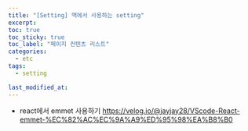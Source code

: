 ```yaml
---
title: "[Setting] 맥에서 사용하는 setting"
excerpt:
toc: true
toc_sticky: true
toc_label: "페이지 컨텐츠 리스트"
categories:
  - etc
tags:
  - setting

last_modified_at:
---
```


- react에서 emmet 사용하기
https://velog.io/@jayjay28/VScode-React-emmet-%EC%82%AC%EC%9A%A9%ED%95%98%EA%B8%B0